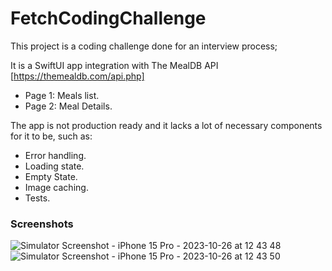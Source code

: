 # FetchCodingChallenge

This project is a coding challenge done for an interview process;

It is a SwiftUI app integration with The MealDB API [https://themealdb.com/api.php]

- Page 1: Meals list.
- Page 2: Meal Details.

The app is not production ready and it lacks a lot of necessary components for it to be, such as:
- Error handling.
- Loading state.
- Empty State.
- Image caching.
- Tests. 

### Screenshots 

![Simulator Screenshot - iPhone 15 Pro - 2023-10-26 at 12 43 48](https://github.com/4omar9/FetchCodingChallenge/assets/6820757/5d0f2218-de86-4a50-87ad-a7cde656042f)
![Simulator Screenshot - iPhone 15 Pro - 2023-10-26 at 12 43 50](https://github.com/4omar9/FetchCodingChallenge/assets/6820757/07bcaf6f-9b9e-4aba-9025-83332607c85a)
